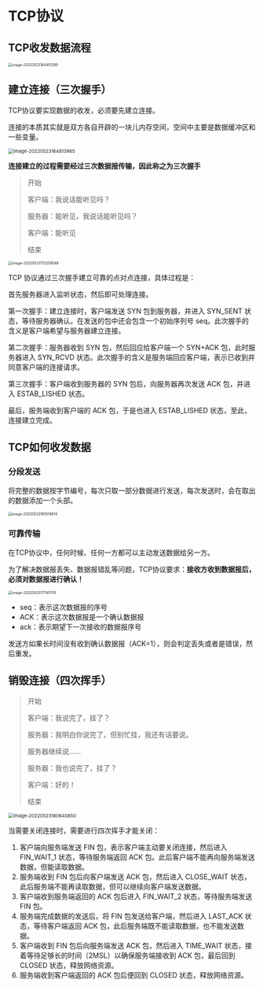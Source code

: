 # TCP协议

## TCP收发数据流程

<img src="https://penguinbucket.obs.cn-southwest-2.myhuaweicloud.com/img/image-20220523164451265.png" alt="image-20220523164451265" style="zoom: 50%;" />

## 建立连接（三次握手）

TCP协议要实现数据的收发，必须要先建立连接。

连接的本质其实就是双方各自开辟的一块儿内存空间，空间中主要是数据缓冲区和一些变量。

<img src="https://penguinbucket.obs.cn-southwest-2.myhuaweicloud.com/img/image-20220523164813965.png" alt="image-20220523164813965" style="zoom: 67%;" />

**连接建立的过程需要经过三次数据报传输，因此称之为三次握手**

> 开始
>
> 客户端：我说话能听见吗？
>
> 服务器：能听见，我说话能听见吗？
>
> 客户端：能听见
>
> 结束

<img src="https://penguinbucket.obs.cn-southwest-2.myhuaweicloud.com/img/image-20220523172208548.png" alt="image-20220523172208548" style="zoom:50%;" />

TCP 协议通过三次握手建立可靠的点对点连接，具体过程是：

首先服务器进入监听状态，然后即可处理连接。

第一次握手：建立连接时，客户端发送 SYN 包到服务器，并进入 SYN_SENT 状态，等待服务器确认。在发送的包中还会包含一个初始序列号 seq。此次握手的含义是客户端希望与服务器建立连接。

第二次握手：服务器收到 SYN 包，然后回应给客户端一个 SYN+ACK 包，此时服务器进入 SYN_RCVD 状态。此次握手的含义是服务端回应客户端，表示已收到并同意客户端的连接请求。

第三次握手：客户端收到服务器的 SYN 包后，向服务器再次发送 ACK 包，并进入 ESTAB_LISHED 状态。

最后，服务端收到客户端的 ACK 包，于是也进入 ESTAB_LISHED 状态，至此，连接建立完成。

## TCP如何收发数据

### 分段发送

将完整的数据按字节编号，每次只取一部分数据进行发送，每次发送时，会在取出的数据添加一个头部。

<img src="https://penguinbucket.obs.cn-southwest-2.myhuaweicloud.com/img/image-20220523165514614.png" alt="image-20220523165514614" style="zoom: 50%;" />

### 可靠传输

在TCP协议中，任何时候、任何一方都可以主动发送数据给另一方。

为了解决数据报丢失、数据报错乱等问题，TCP协议要求：**接收方收到数据报后，必须对数据报进行确认！**

<img src="https://penguinbucket.obs.cn-southwest-2.myhuaweicloud.com/img/image-20220523171141705.png" alt="image-20220523171141705" style="zoom: 50%;" />

- seq：表示这次数据报的序号
- ACK：表示这次数据报是一个确认数据报
- ack：表示期望下一次接收的数据报序号

发送方如果长时间没有收到确认数据报（ACK=1），则会判定丢失或者是错误，然后重发。

## 销毁连接（四次挥手）

> 开始
>
> 客户端：我说完了，挂了？
>
> 服务器：我明白你说完了，但别忙挂，我还有话要说。
>
> 服务器继续说......
>
> 服务器：我也说完了，挂了？
>
> 客户端：好的！
>
> 结束

<img src="https://penguinbucket.obs.cn-southwest-2.myhuaweicloud.com/img/image-20220523180640850.png" alt="image-20220523180640850" style="zoom: 67%;" />

当需要关闭连接时，需要进行四次挥手才能关闭：

1. 客户端向服务端发送 FIN 包，表示客户端主动要关闭连接，然后进入 FIN_WAIT_1 状态，等待服务端返回 ACK 包。此后客户端不能再向服务端发送数据，但能读取数据。
2. 服务端收到 FIN 包后向客户端发送 ACK 包，然后进入 CLOSE_WAIT 状态，此后服务端不能再读取数据，但可以继续向客户端发送数据。
3. 客户端收到服务端返回的 ACK 包后进入 FIN_WAIT_2 状态，等待服务端发送 FIN 包。
4. 服务端完成数据的发送后，将 FIN 包发送给客户端，然后进入 LAST_ACK 状态，等待客户端返回 ACK 包，此后服务端既不能读取数据，也不能发送数据。
5. 客户端收到 FIN 包后向服务端发送 ACK 包，然后进入 TIME_WAIT 状态，接着等待足够长的时间（2MSL）以确保服务端接收到 ACK 包，最后回到 CLOSED 状态，释放网络资源。
6. 服务端收到客户端返回的 ACK 包后便回到 CLOSED 状态，释放网络资源。

<Vssue 
    :options="{ labels: [$page.relativePath.split('/')[0]] }" 
    :title="$page.relativePath.split('/')[1]" 
/>